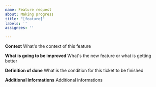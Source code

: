 ```yaml
---
name: Feature request
about: Making progress
title: "[feature]"
labels: ''
assignees: ''

---
```


**Context**
What's the context of this feature

**What is going to be improved**
What's the new feature or what is getting better

**Definition of done**
What is the condition for this ticket to be finished

**Additional informations**
Additional informations
